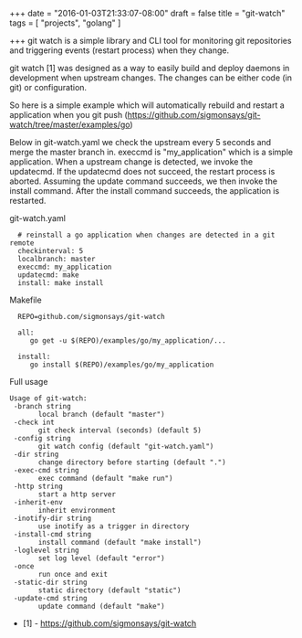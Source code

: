 +++
date = "2016-01-03T21:33:07-08:00"
draft = false
title = "git-watch"
tags = [ "projects", "golang" ]

+++
git watch is a simple library and CLI tool for monitoring git repositories and triggering events (restart process) when they change.

git watch [1] was designed as a way to easily build and deploy daemons in development when upstream changes. The changes can be either
code (in git) or configuration.

So here is a simple example which will automatically rebuild and restart a application when you git push (https://github.com/sigmonsays/git-watch/tree/master/examples/go)

Below in git-watch.yaml we check the upstream every 5 seconds and merge the master branch in. execcmd is "my_application" which is a simple application. When a upstream
change is detected, we invoke the updatecmd. If the updatecmd does not succeed, the restart process is aborted. Assuming the update command succeeds, we then invoke the install 
command. After the install command succeeds, the application is restarted.

git-watch.yaml

      # reinstall a go application when changes are detected in a git remote
      checkinterval: 5
      localbranch: master
      execcmd: my_application
      updatecmd: make
      install: make install


Makefile

      REPO=github.com/sigmonsays/git-watch

      all:
         go get -u $(REPO)/examples/go/my_application/...

      install:
         go install $(REPO)/examples/go/my_application


Full usage


    Usage of git-watch:
     -branch string
           local branch (default "master")
     -check int
           git check interval (seconds) (default 5)
     -config string
           git watch config (default "git-watch.yaml")
     -dir string
           change directory before starting (default ".")
     -exec-cmd string
           exec command (default "make run")
     -http string
           start a http server
     -inherit-env
           inherit environment
     -inotify-dir string
           use inotify as a trigger in directory
     -install-cmd string
           install command (default "make install")
     -loglevel string
           set log level (default "error")
     -once
           run once and exit
     -static-dir string
           static directory (default "static")
     -update-cmd string
           update command (default "make")


- [1] - https://github.com/sigmonsays/git-watch
